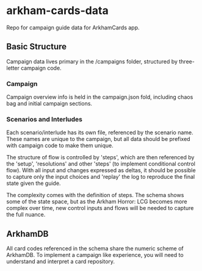 # arkham-cards-data
Repo for campaign guide data for ArkhamCards app.

## Basic Structure
Campaign data lives primary in the /campaigns folder, structured by three-letter campaign code.

### Campaign
Campaign overview info is held in the campaign.json fold, including chaos bag and initial campaign sections.

### Scenarios and Interludes
Each scenario/interlude has its own file, referenced by the scenario name. These names are unique to the campaign, but all data should be prefixed with campaign code to make them unique.

The structure of flow is controlled by 'steps', which are then referenced by the 'setup', 'resolutions' and other 'steps' (to implement conditional control flow). With all input and changes expressed as deltas, it should be possible to capture only the input choices and 'replay' the log to reproduce the final state given the guide.

The complexity comes with the definition of steps. The schema shows some of the state space, but as the Arkham Horror: LCG becomes more complex over time, new control inputs and flows will be needed to capture the full nuance.

## ArkhamDB
All card codes referenced in the schema share the numeric scheme of ArkhamDB.
To implement a campaign like experience, you will need to understand and interpret a card repository.